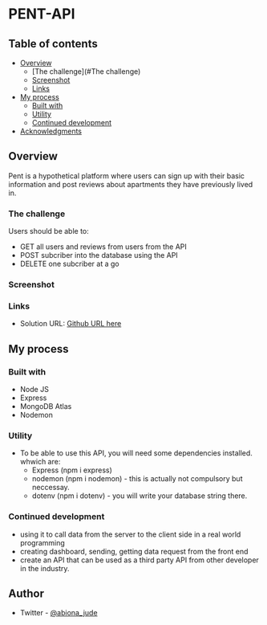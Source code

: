 # PENT-API


## Table of contents

- [Overview](#Overview)
  - [The challenge](#The challenge)
  - [Screenshot](#Screenhot)
  - [Links](#Links)
- [My process](#Process)
  - [Built with](#Built-with)
  - [Utility](#Utility)
  - [Continued development](#)
- [Acknowledgments](#)


## Overview

 Pent is a hypothetical platform where users can sign up with their basic information and post reviews about apartments they have previously lived in.

### The challenge

Users should be able to:

- GET all users and reviews from users from the API
- POST subcriber into the database using the API
- DELETE one subcriber at a go

### Screenshot



### Links

- Solution URL: [Github URL here]( Abiona-0lushola-Jude/Pent-API)

## My process

### Built with

- Node JS
- Express
- MongoDB Atlas
- Nodemon


### Utility

- To be able to use this API, you will need some dependencies installed. whwich are:
	- Express (npm i express)
	- nodemon (npm i nodemon) - this is actually not compulsory but neccessay.
	- dotenv (npm i dotenv) - you will write your database string there.



### Continued development

- using it to call data from the server to the client side in a real world programming
- creating dashboard, sending, getting data request from the front end
- create an API that can be used as a third party API from other developer in the industry. 


## Author

- Twitter - [@abiona_jude](https://www.twitter.com/abiona_jude)

